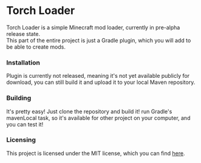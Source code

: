 # Torch Loader  
Torch Loader is a simple Minecraft mod loader, currently in pre-alpha release state.  
This part of the entire project is just a Gradle plugin, which you will add to be able to create mods.  

### Installation  
Plugin is currently not released, meaning it's not yet available publicly for download, 
you can still build it and upload it to your local Maven repository.  

### Building  
It's pretty easy! Just clone the repository and build it! run Gradle's mavenLocal task, so 
it's available for other project on your computer, and you can test it!

### Licensing  
This project is licensed under the MIT license, which you can find [here](LICENSE).